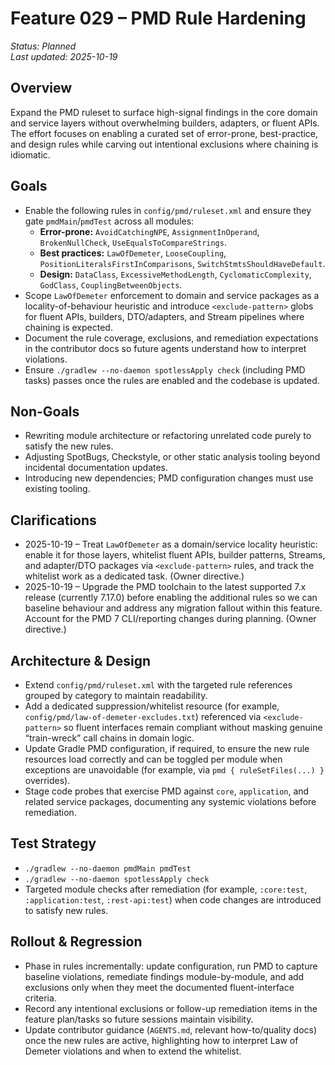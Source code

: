 # Feature 029 – PMD Rule Hardening

_Status: Planned_  
_Last updated: 2025-10-19_

## Overview
Expand the PMD ruleset to surface high-signal findings in the core domain and service layers without overwhelming builders, adapters, or fluent APIs. The effort focuses on enabling a curated set of error-prone, best-practice, and design rules while carving out intentional exclusions where chaining is idiomatic.

## Goals
- Enable the following rules in `config/pmd/ruleset.xml` and ensure they gate `pmdMain`/`pmdTest` across all modules:
  - **Error-prone:** `AvoidCatchingNPE`, `AssignmentInOperand`, `BrokenNullCheck`, `UseEqualsToCompareStrings`.
  - **Best practices:** `LawOfDemeter`, `LooseCoupling`, `PositionLiteralsFirstInComparisons`, `SwitchStmtsShouldHaveDefault`.
  - **Design:** `DataClass`, `ExcessiveMethodLength`, `CyclomaticComplexity`, `GodClass`, `CouplingBetweenObjects`.
- Scope `LawOfDemeter` enforcement to domain and service packages as a locality-of-behaviour heuristic and introduce `<exclude-pattern>` globs for fluent APIs, builders, DTO/adapters, and Stream pipelines where chaining is expected.
- Document the rule coverage, exclusions, and remediation expectations in the contributor docs so future agents understand how to interpret violations.
- Ensure `./gradlew --no-daemon spotlessApply check` (including PMD tasks) passes once the rules are enabled and the codebase is updated.

## Non-Goals
- Rewriting module architecture or refactoring unrelated code purely to satisfy the new rules.
- Adjusting SpotBugs, Checkstyle, or other static analysis tooling beyond incidental documentation updates.
- Introducing new dependencies; PMD configuration changes must use existing tooling.

## Clarifications
- 2025-10-19 – Treat `LawOfDemeter` as a domain/service locality heuristic: enable it for those layers, whitelist fluent APIs, builder patterns, Streams, and adapter/DTO packages via `<exclude-pattern>` rules, and track the whitelist work as a dedicated task. (Owner directive.)
- 2025-10-19 – Upgrade the PMD toolchain to the latest supported 7.x release (currently 7.17.0) before enabling the additional rules so we can baseline behaviour and address any migration fallout within this feature. Account for the PMD 7 CLI/reporting changes during planning. (Owner directive.)

## Architecture & Design
- Extend `config/pmd/ruleset.xml` with the targeted rule references grouped by category to maintain readability.
- Add a dedicated suppression/whitelist resource (for example, `config/pmd/law-of-demeter-excludes.txt`) referenced via `<exclude-pattern>` so fluent interfaces remain compliant without masking genuine “train-wreck” call chains in domain logic.
- Update Gradle PMD configuration, if required, to ensure the new rule resources load correctly and can be toggled per module when exceptions are unavoidable (for example, via `pmd { ruleSetFiles(...) }` overrides).
- Stage code probes that exercise PMD against `core`, `application`, and related service packages, documenting any systemic violations before remediation.

## Test Strategy
- `./gradlew --no-daemon pmdMain pmdTest`
- `./gradlew --no-daemon spotlessApply check`
- Targeted module checks after remediation (for example, `:core:test`, `:application:test`, `:rest-api:test`) when code changes are introduced to satisfy new rules.

## Rollout & Regression
- Phase in rules incrementally: update configuration, run PMD to capture baseline violations, remediate findings module-by-module, and add exclusions only when they meet the documented fluent-interface criteria.
- Record any intentional exclusions or follow-up remediation items in the feature plan/tasks so future sessions maintain visibility.
- Update contributor guidance (`AGENTS.md`, relevant how-to/quality docs) once the new rules are active, highlighting how to interpret Law of Demeter violations and when to extend the whitelist.
